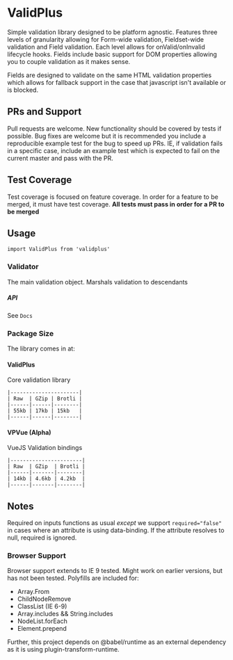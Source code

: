 # ValidPlus

Simple validation library designed to be platform agnostic. Features three levels of granularity allowing for Form-wide validation, Fieldset-wide validation and Field validation. Each level allows for onValid/onInvalid lifecycle hooks. Fields include basic support for DOM properties allowing you to couple validation as it makes sense.

Fields are designed to validate on the same HTML validation properties which allows for fallback support in the case that javascript isn't available or is blocked.

## PRs and Support
Pull requests are welcome. New functionality should be covered by tests if possible. Bug fixes are welcome but it is recommended you include a reproducible example test for the bug to speed up PRs. IE, if validation fails in a specific case, include an example test which is expected to fail on the current master and pass with the PR.

## Test Coverage
Test coverage is focused on feature coverage. In order for a feature to be merged, it must have test coverage.
**All tests must pass in order for a PR to be merged**

## Usage

```import ValidPlus from 'validplus'```

### Validator
The main validation object. Marshals validation to descendants

##### API
See `Docs`

### Package Size
The library comes in at:
#### ValidPlus
Core validation library
```
|----------------------|
| Raw  | GZip | Brotli |
|------|------|--------|
| 55kb | 17kb | 15kb   |
|------|------|--------|
```
#### VPVue (Alpha)
VueJS Validation bindings
```
|-----------------------|
| Raw  | GZip  | Brotli |
|------|-------|--------|
| 14kb | 4.6kb | 4.2kb  |
|------|-------|--------|
```

## Notes
Required on inputs functions as usual *except* we support `required="false"` in cases where an attribute is using data-binding. If the attribute resolves to null, required is ignored.

### Browser Support
Browser support extends to IE 9 tested. Might work on earlier versions, but has not been tested.
Polyfills are included for:
  - Array.From
  - ChildNodeRemove
  - ClassList (IE 6-9)
  - Array.includes && String.includes
  - NodeList.forEach
  - Element.prepend

Further, this project depends on @babel/runtime as an external dependency as it is using plugin-transform-runtime.
